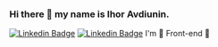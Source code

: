 ### Hi there 👋 my name is Ihor Avdiunin.
[![Linkedin Badge](https://img.shields.io/badge/-IhorAvd-blue?style=flat&logo=Linkedin&logoColor=white&link=https://www.linkedin.com/in/ihor-avdiunin-8b4ba9225/)]([your-linkedIn-Url](https://www.linkedin.com/in/ihor-avdiunin-8b4ba9225/)) 
[![Linkedin Badge](https://img.shields.io/badge/OlenaAwd-0072b1?style=flat&logo=Linkedin&logoColor=white&link=https://www.linkedin.com/in/olena-avdiunina/)](https://www.linkedin.com/in/olena-avdiunina/)
I'm 💚 Front-end 💚 
<!--
**IgorAvd/IgorAvd** is a ✨ _special_ ✨ repository because its `README.md` (this file) appears on your GitHub profile.

Here are some ideas to get you started:

- 🔭 I’m currently working on ...
- 🌱 I’m currently learning ...
- 👯 I’m looking to collaborate on ...
- 🤔 I’m looking for help with ...
- 💬 Ask me about ...
- 📫 How to reach me: ...
- 😄 Pronouns: ...
- ⚡ Fun fact: ...
-->
